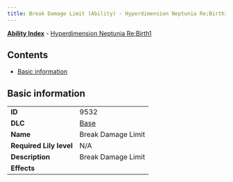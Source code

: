 ```yaml
---
title: Break Damage Limit (Ability) - Hyperdimension Neptunia Re;Birth1
---
```


[**Ability Index**](/neptunia/rb1/ability/index.html) - [Hyperdimension Neptunia Re;Birth1](/neptunia/rb1)

## Contents

- [Basic information](#basic-information)

## Basic information

|   |   |
| -- | -- |
| **ID** | 9532
**DLC** | [Base](/neptunia/rb1/dlc/1-base.html)
**Name** | Break Damage Limit
**Required Lily level** | N/A
**Description** | Break Damage Limit
**Effects** |  |
